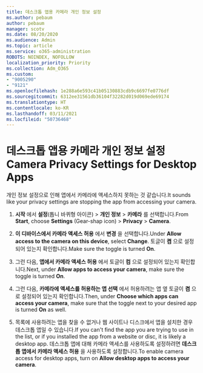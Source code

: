 ```yaml
---
title: 데스크톱 앱용 카메라 개인 정보 설정
ms.author: pebaum
author: pebaum
manager: scotv
ms.date: 08/20/2020
ms.audience: Admin
ms.topic: article
ms.service: o365-administration
ROBOTS: NOINDEX, NOFOLLOW
localization_priority: Priority
ms.collection: Adm_O365
ms.custom:
- "9005290"
- "9121"
ms.openlocfilehash: 1e288a6e593c41b05130883cdb9c6697fe0776df
ms.sourcegitcommit: 6312ee31561db36104f32282d019d069ede69174
ms.translationtype: HT
ms.contentlocale: ko-KR
ms.lasthandoff: 03/11/2021
ms.locfileid: "50736468"
---
```

# <a name="camera-privacy-settings-for-desktop-apps"></a><span data-ttu-id="e9db1-102">데스크톱 앱용 카메라 개인 정보 설정</span><span class="sxs-lookup"><span data-stu-id="e9db1-102">Camera Privacy Settings for Desktop Apps</span></span>

<span data-ttu-id="e9db1-103">개인 정보 설정으로 인해 앱에서 카메라에 액세스하지 못하는 것 같습니다.</span><span class="sxs-lookup"><span data-stu-id="e9db1-103">It sounds like your privacy settings are stopping the app from accessing your camera.</span></span>

1.  <span data-ttu-id="e9db1-104">**시작** 에서 **설정**(톱니 바퀴형 아이콘) > **개인 정보** > **카메라** 를 선택합니다.</span><span class="sxs-lookup"><span data-stu-id="e9db1-104">From **Start**, choose **Settings** (Gear-shap icon) > **Privacy** > **Camera**.</span></span>

2.  <span data-ttu-id="e9db1-105">**이 디바이스에서 카메라 액세스 허용** 에서 **변경** 을 선택합니다.</span><span class="sxs-lookup"><span data-stu-id="e9db1-105">Under **Allow access to the camera on this device**, select **Change**.</span></span> <span data-ttu-id="e9db1-106">토글이 **켬** 으로 설정되어 있는지 확인합니다.</span><span class="sxs-lookup"><span data-stu-id="e9db1-106">Make sure the toggle is turned **On**.</span></span>

3.  <span data-ttu-id="e9db1-107">그런 다음, **앱에서 카메라 액세스 허용** 에서 토글이 **컴** 으로 설정되어 있는지 확인합니다.</span><span class="sxs-lookup"><span data-stu-id="e9db1-107">Next, under **Allow apps to access your camera**, make sure the toggle is turned **On**.</span></span>

4.  <span data-ttu-id="e9db1-108">그런 다음, **카메라에 액세스를 허용하는 앱 선택** 에서 허용하려는 앱 옆 토글이 **켬** 으로 설정되어 있는지 확인합니다.</span><span class="sxs-lookup"><span data-stu-id="e9db1-108">Then, under **Choose which apps can access your camera**, make sure that the toggle next to your desired app is turned **On** as well.</span></span>

5.  <span data-ttu-id="e9db1-109">목록에 사용하려는 앱을 찾을 수 없거나 웹 사이트나 디스크에서 앱을 설치한 경우 데스크톱 앱일 수 있습니다.</span><span class="sxs-lookup"><span data-stu-id="e9db1-109">If you can't find the app you are trying to use in the list, or if you installed the app from a website or disc, it is likely a desktop app.</span></span> <span data-ttu-id="e9db1-110">데스크톱 앱에 대해 카메라 액세스를 사용하도록 설정하려면 **데스크톱 앱에서 카메라 액세스 허용** 을 사용하도록 설정합니다.</span><span class="sxs-lookup"><span data-stu-id="e9db1-110">To enable camera access for desktop apps, turn on **Allow desktop apps to access your camera**.</span></span>